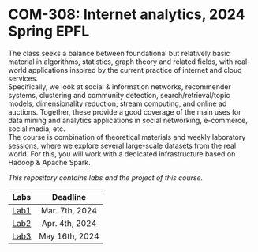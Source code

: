 # COM-308: Internet analytics, 2024 Spring EPFL

The class seeks a balance between foundational but relatively basic material in algorithms, statistics, graph theory and related fields, with real-world applications inspired by the current practice of internet and cloud services.  
Specifically, we look at social & information networks, recommender systems, clustering and community detection, search/retrieval/topic models, dimensionality reduction, stream computing, and online ad auctions. Together, these provide a good coverage of the main uses for data mining and analytics applications in social networking, e-commerce, social media, etc.  
The course is combination of theoretical materials and weekly laboratory sessions, where we explore several large-scale datasets from the real world. For this, you will work with a dedicated infrastructure based on Hadoop & Apache Spark.  

*This repository contains labs and the project of this course.*

|Labs|Deadline|
|:--:|:------:|
|[Lab1](https://github.com/YanY-Henry/COM-308-Internet-analytics/tree/main/lab1)|Mar. 7th, 2024|
|[Lab2](https://github.com/YanY-Henry/COM-308-Internet-analytics/tree/main/lab2)|Apr. 4th, 2024|
|[Lab3](https://github.com/YanY-Henry/COM-308-Internet-analytics/tree/main/lab3)|May 16th, 2024|
<!--
|[Lab4](https://github.com/YanY-Henry/COM-308-Internet-analytics/tree/main/lab4)|, 2024|
-->
